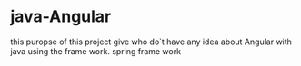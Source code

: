 # java-Angular
this puropse of this project give who do`t have any idea about Angular with java using the frame work. spring frame work
